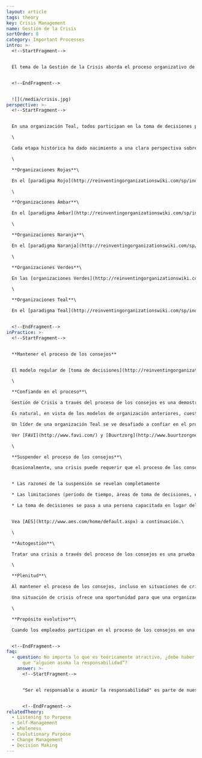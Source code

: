 ```yaml
---
layout: article
tags: theory
key: Crisis Management
name: Gestión de la Crisis
sortOrder: 8
category: Important Processes
intro: >-
  <!--StartFragment-->


  El tema de la Gestión de la Crisis aborda el proceso organizativo de toma de decisiones rápidas o particularmente difíciles en momentos de crisis, y cómo esto puede diferir de los procesos de toma de decisiones tradicionales.


  <!--EndFragment-->


  ![](/media/crisis.jpg)
perspective: >-
  <!--StartFragment-->


  En una organización Teal, todos participan en la toma de decisiones para permitir que la mejor respuesta surja de la inteligencia colectiva.\

  \

  Cada etapa histórica ha dado nacimiento a una clara perspectiva sobre la Gestión de Crisis y a prácticas muy diferentes:\

  \

  **Organizaciones Rojas**\

  En el [paradigma Rojo](http://reinventingorganizationswiki.com/sp/index.php?title=El_paradigma_Rojo_y_las_Organizaciones "El paradigma Rojo y las Organizaciones"), el horizonte de planificación a corto plazo de la organización y su naturaleza reactiva lo hacen que este familiarizado con las crisis. Las decisiones se pueden tomar por capricho y se transmiten a los empleados de arriba usando el paradigma Rojo del mando autoritario.\

  \

  **Organizaciones Ámbar**\

  En el [paradigma Ámbar](http://reinventingorganizationswiki.com/sp/index.php?title=El_Paradigma_%C3%81mbar_y_las_Organizaciones "El Paradigma Ámbar y las Organizaciones"), la organización es más estable y predecible. Los procesos y procedimientos definen la forma en que se hacen las cosas. Se supone que los trabajadores necesitan dirección. En el impredecible reino de la crisis, el CEO y la alta gerencia toman decisiones que luego se traducen en órdenes para los que están más abajo en la jerarquía. Se espera que sigan sin chistar.\

  \

  **Organizaciones Naranja**\

  En el [paradigma Naranja](http://reinventingorganizationswiki.com/sp/index.php?title=El_Paradigma_Naranja_y_las_Organizaciones "El Paradigma Naranja y las Organizaciones"), la toma de decisiones se basa en la efectividad, medida por el impacto en medidas como la utilidad y la cuota de mercado. La toma de decisiones en Naranja se basa más en la experiencia que en la jerarquía. En crisis, un grupo de trabajo de asesores selectos podría reunirse confidencialmente para asesorar al director general y al consejo. La alta dirección estará bajo presión para recuperar el control y como consecuencia la toma de decisiones puede estar centralizada en manos de los altos ejecutivos. Las decisiones se comunican típicamente después de que se hicieron y después se espera que sean implementadas inmediatamente.\

  \

  **Organizaciones Verdes**\

  En las [organizaciones Verdes](http://reinventingorganizationswiki.com/sp/index.php?title=El_Paradigma_Verde_y_las_Organizaciones "El Paradigma Verde y las Organizaciones") dirigidas por los valores, la descentralización y el empoderamiento ayudan a llevar la toma de decisiones cotidiana a los trabajadores de primera línea que pueden hacerlos sin la aprobación de la gerencia. Para decisiones de largo alcance, el consenso es valorado y buscado por la alta gerencia antes de actuar. Las crisis desafían estas prácticas. Para las decisiones altamente contenciosas y sensibles al tiempo, es posible que el CEO intervenga, suspenda el modelo de consenso y haga una determinación de arriba hacia abajo.\

  \

  **Organizaciones Teal**\

  En el [paradigma Teal](http://reinventingorganizationswiki.com/sp/index.php?title=El_Paradigma_Teal_y_las_organizaciones "El Paradigma Teal y las organizaciones"), todos participan en la toma de decisiones para permitir que la mejor respuesta surja de la inteligencia colectiva. Si el proceso de los consejos necesita ser suspendido, el alcance y el tiempo de esta suspensión son limitados.


  <!--EndFragment-->
inPractice: >-
  <!--StartFragment-->


  **Mantener el proceso de los consejos**


  El modelo regular de [toma de decisiones](http://reinventingorganizationswiki.com/sp/index.php?title=Toma_de_Decisiones "Toma de Decisiones") adoptado por las organizaciones Teal es el proceso de los consejos, que distribuye la toma de decisiones. Este sigue siendo el enfoque preferido para hacer frente a las situaciones de crisis.\

  \

  **Confiando en el proceso**\

  Gestión de Crisis a través del proceso de los consejos es una demostración final de \[Autogestión]. En las crisis, las decisiones sensibles y urgentes pueden tener consecuencias negativas para los empleados y la organización en su conjunto: por ejemplo, la pérdida de puestos de trabajo o la venta de partes del negocio.\

  Es natural, en vista de los modelos de organización anteriores, cuestionar la capacidad del personal para ser incluido en la toma de decisiones en circunstancias tan delicadas.\

  Un líder de una organización Teal se ve desafiado a confiar en el proceso de los consejos de todos modos. Se arriesgan ante la desconocida reacción de los empleados, y el potencial para que las cosas se vuelvan un caos o los intercambios se tornen adversos. Sin embargo, cuando el proceso de los consejos no se utiliza, existe el riesgo de perder la confianza de los empleados al dudar de su capacidad para resolver la situación. Cuando los empleados están plenamente comprometidos con el proceso de los consejos en una crisis, se les pide que compartan la responsabilidad de las decisiones difíciles y se confía en que harán su contribución. Esto es empoderante y ayuda a la organización a crecer.\

  Ver [FAVI](http://www.favi.com/) y [Buurtzorg](http://www.buurtzorgnederland.com/) a continuación.\

  \

  **Suspender el proceso de los consejos**\

  Ocasionalmente, una crisis puede requerir que el proceso de los consejos sea suspendido debido a la escala o urgencia de la situación. En estas circunstancias, el líder puede decidir suspender temporalmente el proceso de los consejos. Esto puede ser aceptable siempre que:


  * Las razones de la suspensión se revelan completamente

  * Las limitaciones (período de tiempo, áreas de toma de decisiones, etc.) se explican

  * La toma de decisiones se pasa a una persona capacitada en lugar del líder


  Vea [AES](http://www.aes.com/home/default.aspx) a continuación.\

  \

  **Autogestión**\

  Tratar una crisis a través del proceso de los consejos es una prueba clave de la autogestión. Se pide a los líderes que suspendan cualquier deseo de hacerse cargo y confíen en la fuerza de trabajo para ofrecer soluciones eficaces. Hay una creencia subyacente de que los empleados son responsables, comprometidos y capaces.\

  \

  **Plenitud**\

  Al mantener el proceso de los consejos, incluso en situaciones de crisis, los líderes se ven obligados a afrontar el temor de que perder el control pueda poner en peligro la organización, causar caos y arriesgar los intereses de los grupos de interés. Las situaciones de crisis brindan una oportunidad para que los líderes demuestren su integridad al ser transparentes, potencialmente vulnerables y apoyar genuinamente la participación de sus colegas. Los empleados a su vez están invitados a asumir la responsabilidad de sus propios sentimientos en situaciones que pueden tener resultados no deseados.\

  Una situación de crisis ofrece una oportunidad para que una organización se reúna en conjunto para encontrar soluciones. Esto a menudo conduce a soluciones más poderosas que las creadas por un líder o un grupo de asesores en forma aislada. Cuando estas situaciones se abordan con éxito, la organización experimenta colectivamente un crecimiento en \[totalidad total].\

  \

  **Propósito evolutivo**\

  Cuando los empleados participan en el proceso de los consejos en una crisis, se les invita a comprender lo que está sucediendo y participar activamente en las decisiones que deben tomarse. Decidir qué hacer pide a todos que se vuelvan a conectar con el propósito de la organización. Servir las necesidades del propósito evolutivo se convierte en un factor importante para decidir qué hacer. Sin este punto de referencia, la toma de decisiones puede ser fácilmente dominada por el interés propio y las necesidades de supervivencia.


  <!--EndFragment-->
faq:
  - question: No importa lo que es teóricamente atractivo, ¿debe haber ocasiones en
      que "alguien asuma la responsabilidad”?
    answer: >-
      <!--StartFragment-->


      "Ser el responsable o asumir la responsabilidad" es parte de nuestra herencia de "gestión heroica". Teóricamente, suena indiscutible. Quizás las mejores respuestas son lo que puede suceder en la práctica. Tres ejemplos de gestión de crisis a continuación ([Favi](http://www.favi.com/),[Buurtzorg,](http://www.buurtzorgnederland.com/) [AES](http://www.aes.com/home/default.aspx)) muestran cómo tres organizaciones Teal han manejado las crisis de manera constructiva.


      <!--EndFragment-->
relatedTheory:
  - Listening to Purpose
  - Self-Management
  - wholeness
  - Evolutionary Purpose
  - Change Management
  - Decision Making
---
```

